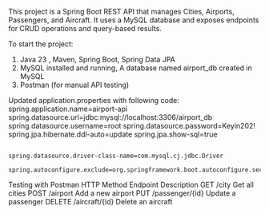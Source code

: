 This project is a Spring Boot REST API that manages Cities, Airports, Passengers, and Aircraft. It uses a MySQL database and exposes endpoints for CRUD operations and query-based results.

To start the project:
1. Java 23 , Maven, Spring Boot, Spring Data JPA
2. MySQL installed and running, A database named airport_db created in MySQL
3. Postman (for manual API testing)

Updated application.properties with following code:
                                                    spring.application.name=airport-api
                                                    spring.datasource.url=jdbc:mysql://localhost:3306/airport_db
                                                    spring.datasource.username=root
                                                    spring.datasource.password=Keyin202!
                                                    spring.jpa.hibernate.ddl-auto=update
                                                    spring.jpa.show-sql=true
                                                    
                                                    spring.datasource.driver-class-name=com.mysql.cj.jdbc.Driver
                                                    spring.autoconfigure.exclude=org.springframework.boot.autoconfigure.security.SecurityAutoConfiguration


Testing with Postman
HTTP Method	                Endpoint	                     Description
GET	                        /city	                         Get all cities
POST	                      /airport	                     Add a new airport
PUT	                        /passenger/{id}	               Update a passenger
DELETE	                    /aircraft/{id}	               Delete an aircraft

